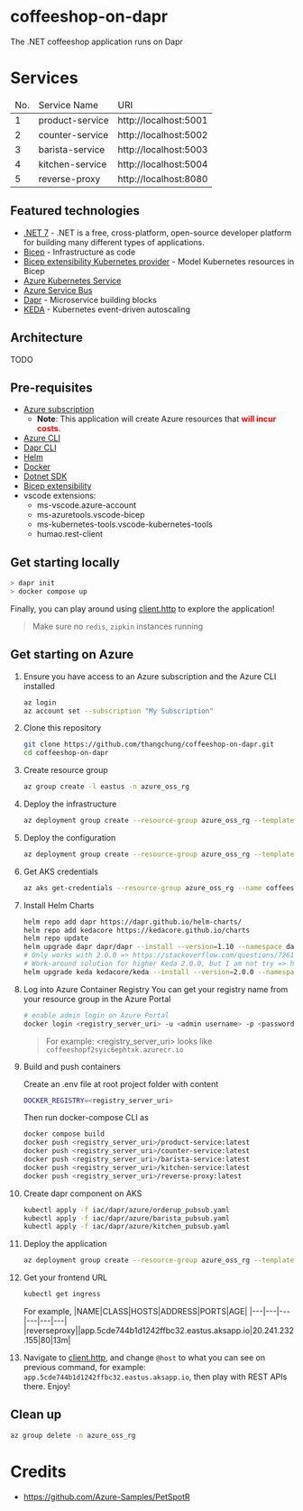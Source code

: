 # coffeeshop-on-dapr

The .NET coffeeshop application runs on Dapr

# Services

<table>
    <thead>
        <td>No.</td>
        <td>Service Name</td>
        <td>URI</td>
    </thead>
    <tr>
        <td>1</td>
        <td>product-service</td>
        <td>http://localhost:5001</td>
    </tr>
    <tr>
        <td>2</td>
        <td>counter-service</td>
        <td>http://localhost:5002</td>
    </tr>
    <tr>
        <td>3</td>
        <td>barista-service</td>
        <td>http://localhost:5003</td>
    </tr>
    <tr>
        <td>4</td>
        <td>kitchen-service</td>
        <td>http://localhost:5004</td>
    </tr>
    <tr>
        <td>5</td>
        <td>reverse-proxy</td>
        <td>http://localhost:8080</td>
    </tr>
</table>

## Featured technologies

- [.NET 7](https://dotnet.microsoft.com/en-us/download/dotnet/7.0) - .NET is a free, cross-platform, open-source developer platform for building many different types of applications.
- [Bicep](https://docs.microsoft.com/en-us/azure/azure-resource-manager/bicep/overview) - Infrastructure as code
- [Bicep extensibility Kubernetes provider](https://learn.microsoft.com/en-us/azure/azure-resource-manager/bicep/bicep-extensibility-kubernetes-provider) - Model Kubernetes resources in Bicep
- [Azure Kubernetes Service](https://docs.microsoft.com/en-us/azure/aks/intro-kubernetes)
- [Azure Service Bus](https://docs.microsoft.com/en-us/azure/service-bus-messaging/service-bus-messaging-overview)
- [Dapr](https://dapr.io) - Microservice building blocks
- [KEDA](https://keda.sh) - Kubernetes event-driven autoscaling

## Architecture

TODO

## Pre-requisites

- [Azure subscription](https://azure.microsoft.com/free/)
  - **Note**: This application will create Azure resources that <font color=red>**will incur costs**</font>.
- [Azure CLI](https://docs.microsoft.com/cli/azure/install-azure-cli)
- [Dapr CLI](https://docs.dapr.io/getting-started/install-dapr-cli/)
- [Helm](https://helm.sh/docs/intro/install/)
- [Docker](https://docs.docker.com/get-docker/)
- [Dotnet SDK](https://dotnet.microsoft.com/download/dotnet/)
- [Bicep extensibility](https://learn.microsoft.com/en-us/azure/azure-resource-manager/bicep/bicep-extensibility-kubernetes-provider#enable-the-preview-feature)
- vscode extensions:
  - ms-vscode.azure-account
  - ms-azuretools.vscode-bicep
  - ms-kubernetes-tools.vscode-kubernetes-tools
  - humao.rest-client

## Get starting locally

```bash
> dapr init
> docker compose up 
```

Finally, you can play around using [client.http](client.http) to explore the application!

> Make sure no `redis`, `zipkin` instances running

## Get starting on Azure

1. Ensure you have access to an Azure subscription and the Azure CLI installed
   ```bash
   az login
   az account set --subscription "My Subscription"
   ```

1. Clone this repository
   ```bash
   git clone https://github.com/thangchung/coffeeshop-on-dapr.git
   cd coffeeshop-on-dapr
   ```

1. Create resource group
    ```bash
    az group create -l eastus -n azure_oss_rg
    ```

1. Deploy the infrastructure
   ```bash
   az deployment group create --resource-group azure_oss_rg --template-file ./iac/bicep/infra.json
   ```

1. Deploy the configuration
   ```bash
   az deployment group create --resource-group azure_oss_rg --template-file ./iac/bicep/config.json
   ```

1. Get AKS credentials
   ```bash
   az aks get-credentials --resource-group azure_oss_rg --name coffeeshop
   ```

1. Install Helm Charts
   ```bash
   helm repo add dapr https://dapr.github.io/helm-charts/
   helm repo add kedacore https://kedacore.github.io/charts
   helm repo update
   helm upgrade dapr dapr/dapr --install --version=1.10 --namespace dapr-system --create-namespace --wait
   # Only works with 2.0.0 => https://stackoverflow.com/questions/72617893/error-while-creating-scaled-objects-in-aks-with-keda
   # Work-around solution for higher Keda 2.0.0, but I am not try => https://github.com/kedacore/keda/issues/2178
   helm upgrade keda kedacore/keda --install --version=2.0.0 --namespace keda --create-namespace --wait
   ```

1. Log into Azure Container Registry
   You can get your registry name from your resource group in the Azure Portal
   ```bash
   # enable admin login on Azure Portal
   docker login <registry_server_uri> -u <admin username> -p <password>
   ```

   > For example: <registry_server_uri> looks like `coffeeshopf2syic6ephtxk.azurecr.io`

1. Build and push containers

   Create an .env file at root project folder with content
   ```bash
   DOCKER_REGISTRY=<registry_server_uri>
   ```

   Then run docker-compose CLI as
   ```bash
   docker compose build
   docker push <registry_server_uri>/product-service:latest
   docker push <registry_server_uri>/counter-service:latest
   docker push <registry_server_uri>/barista-service:latest
   docker push <registry_server_uri>/kitchen-service:latest
   docker push <registry_server_uri>/reverse-proxy:latest
   ```

1. Create dapr component on AKS
   ```bash
   kubectl apply -f iac/dapr/azure/orderup_pubsub.yaml
   kubectl apply -f iac/dapr/azure/barista_pubsub.yaml
   kubectl apply -f iac/dapr/azure/kitchen_pubsub.yaml
   ```

1. Deploy the application
   ```bash
   az deployment group create --resource-group azure_oss_rg --template-file ./iac/bicep/app.json
   ```

1. Get your frontend URL
   ```bash
   kubectl get ingress
   ```

   For example,
   |NAME|CLASS|HOSTS|ADDRESS|PORTS|AGE|
   |---|---|---|---|---|---|
   |reverseproxy|<none>|app.5cde744b1d1242ffbc32.eastus.aksapp.io|20.241.232.155|80|13m|

1. Navigate to [client.http](client.http), and change `@host` to what you can see on previous command, for example: `app.5cde744b1d1242ffbc32.eastus.aksapp.io`, then play with REST APIs there. Enjoy!

## Clean up

   ```bash
   az group delete -n azure_oss_rg
   ```

# Credits

- https://github.com/Azure-Samples/PetSpotR
